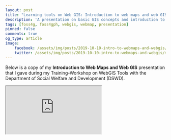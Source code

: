 ```yaml
---
layout: post
title: "Learning tools on Web GIS: Introduction to web maps and web GIS"
description: 'A presentation on basic GIS concepts and introduction to Web Maps and Web GIS given during the Training-Workshop on WebGIS Tools with the Department of Social Welfare and Development (DSWD)'
tags: [foss4g, foss4gph, webgis, webmap, presentation]
pinned: false
comments: true
og_type: article
image:
    facebook: /assets/img/posts/2019-10-10-intro-to-webmaps-and-webgis/main.png
    twitter: /assets/img/posts/2019-10-10-intro-to-webmaps-and-webgis/main.png
---
```

Below is a copy of my **Introduction to Web Maps and Web GIS** presentation that I gave during my Training-Workshop on WebGIS Tools with the Department of Social Welfare and Development (DSWD).

<div class="embed-responsive embed-responsive-16by9">
    <iframe src='https://docs.google.com/presentation/d/e/2PACX-1vTpgCB4Fyt0eFHOVMofHI3VykD_52lnMz-7vKkSYdWDCUeclPC1QhMICce-8E6qlA1AlS8U6ghsTiu3/embed?start=false&loop=false&delayms=60000' allowfullscreen='true' mozallowfullscreen='true' webkitallowfullscreen='true'></iframe>
</div>
